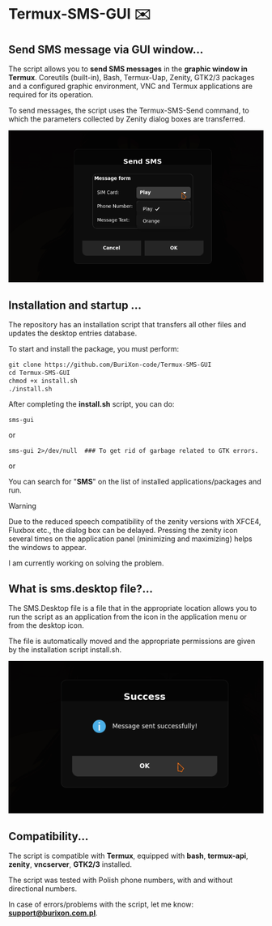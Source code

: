 # Termux-SMS-GUI ✉️
## Send SMS message via GUI window...
The script allows you to **send SMS messages** in the **graphic window in Termux**. Coreutils (built-in), Bash, Termux-Uap, Zenity, GTK2/3 packages and a configured graphic environment, VNC and Termux applications are required for its operation.

To send messages, the script uses the Termux-SMS-Send command, to which the parameters collected by Zenity dialog boxes are transferred.

![screenshot](/img1.png)

## Installation and startup ...
The repository has an installation script that transfers all other files and updates the desktop entries database.

To start and install the package, you must perform:

```
git clone https://github.com/BuriXon-code/Termux-SMS-GUI
cd Termux-SMS-GUI
chmod +x install.sh
./install.sh
```

After completing the **install.sh** script, you can do:


```
sms-gui
```

or

```
sms-gui 2>/dev/null  ### To get rid of garbage related to GTK errors.
```

or

You can search for "**SMS**" on the list of installed applications/packages and run.

> [!WARNING]
> Due to the reduced speech compatibility of the zenity versions with XFCE4, Fluxbox etc., the dialog box can be delayed. Pressing the zenity icon several times on the application panel (minimizing and maximizing) helps the windows to appear.
> 
> I am currently working on solving the problem.

## What is sms.desktop file?...

The SMS.Desktop file is a file that in the appropriate location allows you to run the script as an application from the icon in the application menu or from the desktop icon.

The file is automatically moved and the appropriate permissions are given by the installation script install.sh.

![screenshot](/img2.png)

## Compatibility...

The script is compatible with **Termux**, equipped with **bash**, **termux-api**, **zenity**, **vncserver**, **GTK2/3** installed.

The script was tested with Polish phone numbers, with and without directional numbers.

In case of errors/problems with the script, let me know: **support@burixon.com.pl**.

